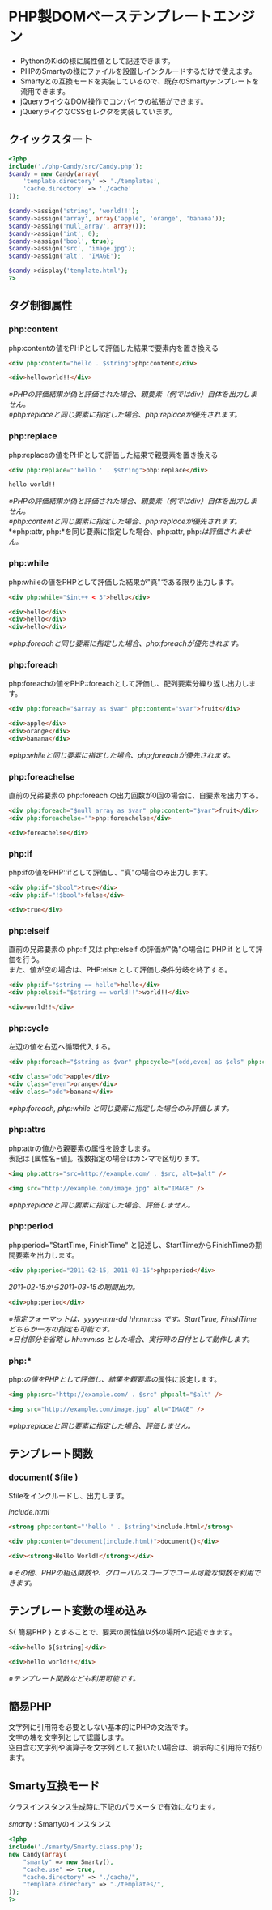 PHP製DOMベーステンプレートエンジン
==========================================

* PythonのKidの様に属性値として記述できます。
* PHPのSmartyの様にファイルを設置しインクルードするだけで使えます。
* Smartyとの互換モードを実装しているので、既存のSmartyテンプレートを流用できます。
* jQueryライクなDOM操作でコンパイラの拡張ができます。
* jQueryライクなCSSセレクタを実装しています。

## クイックスタート

```php
<?php
include('./php-Candy/src/Candy.php');
$candy = new Candy(array(
	'template.directory' => './templates',
	'cache.directory' => './cache'
));

$candy->assign('string', 'world!!');
$candy->assign('array', array('apple', 'orange', 'banana'));
$candy->assing('null_array', array());
$candy->assign('int', 0);
$candy->assign('bool', true);
$candy->assign('src', 'image.jpg');
$candy->assign('alt', 'IMAGE');

$candy->display('template.html');
?>
```

## タグ制御属性

### php:content

php:contentの値をPHPとして評価した結果で要素内を置き換える

```html
<div php:content="hello . $string">php:content</div>
```
```html
<div>helloworld!!</div>
```

*※PHPの評価結果が偽と評価された場合、親要素（例ではdiv）自体を出力しません。*  
*※php:replaceと同じ要素に指定した場合、php:replaceが優先されます。*

### php:replace

php:replaceの値をPHPとして評価した結果で親要素を置き換える

```html
<div php:replace="'hello ' . $string">php:replace</div>
```
```html
hello world!!
```

*※PHPの評価結果が偽と評価された場合、親要素（例ではdiv）自体を出力しません。*  
*※php:contentと同じ要素に指定した場合、php:replaceが優先されます。*  
*※php:attr, php:*を同じ要素に指定した場合、php:attr, php:*は評価されません。*

### php:while

php:whileの値をPHPとして評価した結果が"真"である限り出力します。

```html
<div php:while="$int++ < 3">hello</div>
```
```html
<div>hello</div>
<div>hello</div>
<div>hello</div>
```

*※php:foreachと同じ要素に指定した場合、php:foreachが優先されます。*

### php:foreach

php:foreachの値をPHP::foreachとして評価し、配列要素分繰り返し出力します。

```html
<div php:foreach="$array as $var" php:content="$var">fruit</div>
```
```html
<div>apple</div>
<div>orange</div>
<div>banana</div>
```

*※php:whileと同じ要素に指定した場合、php:foreachが優先されます。*

### php:foreachelse

直前の兄弟要素の php:foreach の出力回数が0回の場合に、自要素を出力する。

```html
<div php:foreach="$null_array as $var" php:content="$var">fruit</div>
<div php:foreachelse="">php:foreachelse</div>
```
```html
<div>foreachelse</div>
```

### php:if

php:ifの値をPHP::ifとして評価し、"真"の場合のみ出力します。

```html
<div php:if="$bool">true</div>
<div php:if="!$bool">false</div>
```
```html
<div>true</div>
```

### php:elseif

直前の兄弟要素の php:if 又は php:elseif の評価が"偽"の場合に PHP:if として評価を行う。  
また、値が空の場合は、PHP:else として評価し条件分岐を終了する。

```html
<div php:if="$string == hello">hello</div>
<div php:elseif="$string == world!!">world!!</div>
```
```html
<div>world!!</div>
```

### php:cycle

左辺の値を右辺へ循環代入する。

```html
<div php:foreach="$string as $var" php:cycle="(odd,even) as $cls" php:class="$cls" php:content="$var">fruit</div>
```
```html
<div class="odd">apple</div>
<div class="even">orange</div>
<div class="odd">banana</div>
```

*※php:foreach, php:while と同じ要素に指定した場合のみ評価します。*

### php:attrs

php:attrの値から親要素の属性を設定します。  
表記は [属性名=値]。複数指定の場合はカンマで区切ります。

```html
<img php:attrs="src=http://example.com/ . $src, alt=$alt" />
```
```html
<img src="http://example.com/image.jpg" alt="IMAGE" />
```

*※php:replaceと同じ要素に指定した場合、評価しません。*

### php:period

php:period="StartTime, FinishTime" と記述し、StartTimeからFinishTimeの期間要素を出力します。

```html
<div php:period="2011-02-15, 2011-03-15">php:period</div>
```

*2011-02-15から2011-03-15の期間出力。*

```html
<div>php:period</div>
```

*※指定フォーマットは、*yyyy-mm-dd hh:mm:ss* です。StartTime, FinishTime どちらか一方の指定も可能です。*  
*※日付部分を省略し *hh:mm:ss* とした場合、実行時の日付として動作します。*

### php:*

php:*の値をPHPとして評価し、結果を親要素の*属性に設定します。

```html
<img php:src="http://example.com/ . $src" php:alt="$alt" />
```
```html
<img src="http://example.com/image.jpg" alt="IMAGE" />
```

*※php:replaceと同じ要素に指定した場合、評価しません。*

## テンプレート関数

### document( $file )

$fileをインクルードし、出力します。

*include.html*

```html
<strong php:content="'hello ' . $string">include.html</strong>
```
```html
<div php:content="document(include.html)">document()</div>
```
```html
<div><strong>Hello World!</strong></div>
```

*※その他、PHPの組込関数や、グローバルスコープでコール可能な関数を利用できます。*

## テンプレート変数の埋め込み

${ 簡易PHP } とすることで、要素の属性値以外の場所へ記述できます。

```html
<div>hello ${$string}</div>
```
```html
<div>hello world!!</div>
```

*※テンプレート関数なども利用可能です。*

## 簡易PHP

文字列に引用符を必要としない基本的にPHPの文法です。  
文字の塊を文字列として認識します。  
空白含む文字列や演算子を文字列として扱いたい場合は、明示的に引用符で括ります。

## Smarty互換モード

クラスインスタンス生成時に下記のパラメータで有効になります。

*smarty* : Smartyのインスタンス

```php
<?php
include('./smarty/Smarty.class.php');
new Candy(array(
	"smarty" => new Smarty(),
	"cache.use" => true,
	"cache.directory" => "./cache/",
	"template.directory" => "./templates/",
));
?>
```
